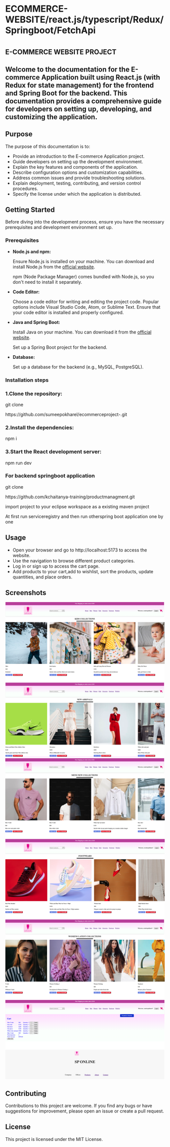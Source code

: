 <h1>ECOMMERCE-WEBSITE/react.js/typescript/Redux/Springboot/FetchApi<h1>

<h2> E-COMMERCE WEBSITE PROJECT<h2>
<p>Welcome to the documentation for the E-commerce Application built using React.js (with Redux for state management) for the frontend and Spring Boot for the backend. This documentation provides a comprehensive guide for developers on setting up, developing, and customizing the application.
 </p>

<h2> Purpose</h2>
<p>The purpose of this documentation is to:</p>
<ul>
<li>Provide an introduction to the E-commerce Application project.</li>
        <li>Guide developers on setting up the development environment.</li>
        <li>Explain the key features and components of the application.</li>
        <li>Describe configuration options and customization capabilities.</li>
        <li>Address common issues and provide troubleshooting solutions.</li>
        <li>Explain deployment, testing, contributing, and version control procedures.</li>
        <li>Specify the license under which the application is distributed.</li>

</ul>

<h2>Getting Started</h2>
 <p>Before diving into the development process, ensure you have the necessary prerequisites and development environment set up.</p>
 <h3>Prerequisites</h3>
    <ul>
        <li><strong>Node.js and npm:</strong>
            <p>Ensure Node.js is installed on your machine. You can download and install Node.js from the <a href="https://nodejs.org" target="_blank">official website</a>.</p>
            <p>npm (Node Package Manager) comes bundled with Node.js, so you don't need to install it separately.</p>
        </li>
        <li><strong>Code Editor:</strong>
            <p>Choose a code editor for writing and editing the project code. Popular options include Visual Studio Code, Atom, or Sublime Text. Ensure that your code editor is installed and properly configured.</p>
        </li>
        <li><strong>Java and Spring Boot:</strong>
            <p>Install Java on your machine. You can download it from the <a href="https://www.oracle.com/java/technologies/javase-downloads.html" target="_blank">official website</a>.</p>
            <p>Set up a Spring Boot project for the backend.</p>
        </li>
        <li><strong>Database:</strong>
            <p>Set up a database for the backend (e.g., MySQL, PostgreSQL).</p>
        </li>
    </ul>

<h3>Installation steps</h3>

<h3>1.Clone the repository:</h3>
<p>git clone</p><a>https://github.com/sumeepokharel/ecommerceproject-.git</a>

<h3>2.Install the dependencies:</h3>
<p>npm i</p>

<h3>3.Start the React development server:</h3>
<p>npm run dev</p>

<h3>For  backend  springboot application </h3>
<p>git clone </p><a>https://github.com/kchaitanya-training/productmanagment.git</a>
<p>import project to your eclipse workspace as a existing maven project</P>

<p> At first run serviceregistry and then run otherspring boot application one by one</p>

<h2>Usage</h2>
<ul>
  <li>Open your browser and go to http://localhost:5173 to access the website.</li>
  <li>Use the navigation to browse different product categories.</li>
  <li>Log in or sign up to access the cart page.</li>
  <li>Add products to your cart,add to wishlist, sort the products, update quantities, and place orders.</li>
</ul>
<h2>Screenshots</h2>
   <img src="public/screenshots/kids.png" alt="Screenshot 1">
<img src="public/screenshots/home.png" alt="Screenshot 2">
   <img src="public/screenshots/men.png" alt="Screenshot 3">
<img src="public/screenshots/shoes.png" alt="Screenshot 4">
   <img src="public/screenshots/women.png" alt="Screenshot 5">
<img src="public/screenshots/cart.png" alt="Screenshot 6">

<h2>Contributing</h2>
<p>Contributions to this project are welcome. If you find any bugs or have suggestions for improvement, please open an issue or create a pull request.</p>

<h2>License</h2>
<p>This project is licensed under the MIT License.</p>
